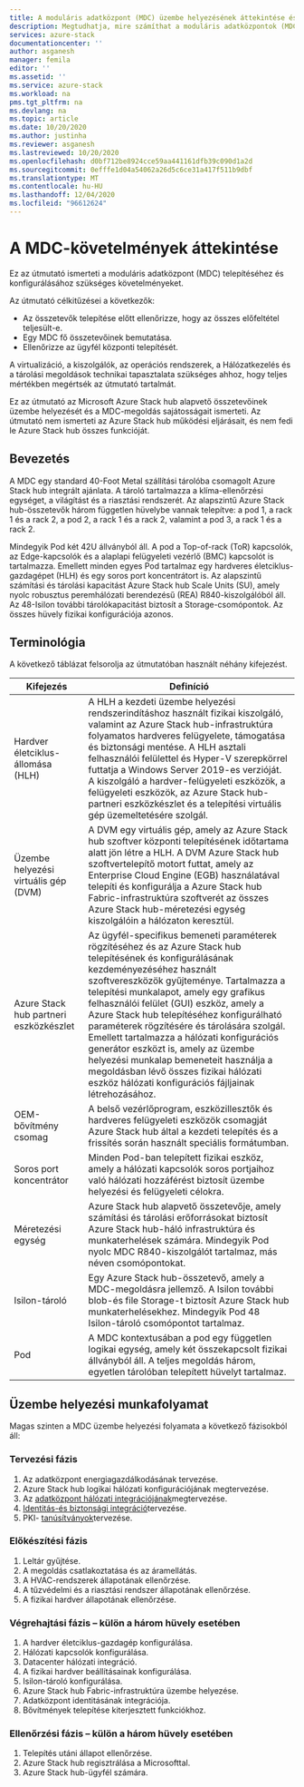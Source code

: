 ```yaml
---
title: A moduláris adatközpont (MDC) üzembe helyezésének áttekintése és beállítása az Azure Stack hub Hardware Lifecycle Host (HLH) felügyeleti kiszolgáló számára | Microsoft Docs
description: Megtudhatja, mire számíthat a moduláris adatközpontok (MDC-EK) sikeres helyszíni üzembe helyezésének megtervezése és a telepítés utáni üzembe helyezése között.
services: azure-stack
documentationcenter: ''
author: asganesh
manager: femila
editor: ''
ms.assetid: ''
ms.service: azure-stack
ms.workload: na
pms.tgt_pltfrm: na
ms.devlang: na
ms.topic: article
ms.date: 10/20/2020
ms.author: justinha
ms.reviewer: asganesh
ms.lastreviewed: 10/20/2020
ms.openlocfilehash: d0bf712be8924cce59aa441161dfb39c090d1a2d
ms.sourcegitcommit: 0efffe1d04a54062a26d5c6ce31a417f511b9dbf
ms.translationtype: MT
ms.contentlocale: hu-HU
ms.lasthandoff: 12/04/2020
ms.locfileid: "96612624"
---
```

# <a name="mdc-requirements-overview"></a>A MDC-követelmények áttekintése

Ez az útmutató ismerteti a moduláris adatközpont (MDC) telepítéséhez és konfigurálásához szükséges követelményeket. 

Az útmutató célkitűzései a következők:

- Az összetevők telepítése előtt ellenőrizze, hogy az összes előfeltétel teljesült-e.
- Egy MDC fő összetevőinek bemutatása.
- Ellenőrizze az ügyfél központi telepítését.

A virtualizáció, a kiszolgálók, az operációs rendszerek, a Hálózatkezelés és a tárolási megoldások technikai tapasztalata szükséges ahhoz, hogy teljes mértékben megértsék az útmutató tartalmát. 

Ez az útmutató az Microsoft Azure Stack hub alapvető összetevőinek üzembe helyezését és a MDC-megoldás sajátosságait ismerteti. Az útmutató nem ismerteti az Azure Stack hub működési eljárásait, és nem fedi le Azure Stack hub összes funkcióját. 

## <a name="introduction"></a>Bevezetés

A MDC egy standard 40-Foot Metal szállítási tárolóba csomagolt Azure Stack hub integrált ajánlata. A tároló tartalmazza a klíma-ellenőrzési egységet, a világítást és a riasztási rendszerét. Az alapszintű Azure Stack hub-összetevők három független hüvelybe vannak telepítve: a pod 1, a rack 1 és a rack 2, a pod 2, a rack 1 és a rack 2, valamint a pod 3, a rack 1 és a rack 2.

Mindegyik Pod két 42U állványból áll. A pod a Top-of-rack (ToR) kapcsolók, az Edge-kapcsolók és a alaplapi felügyeleti vezérlő (BMC) kapcsolót is tartalmazza. Emellett minden egyes Pod tartalmaz egy hardveres életciklus-gazdagépet (HLH) és egy soros port koncentrátort is. Az alapszintű számítási és tárolási kapacitást Azure Stack hub Scale Units (SU), amely nyolc robusztus peremhálózati berendezésű (REA) R840-kiszolgálóból áll. Az 48-Isilon további tárolókapacitást biztosít a Storage-csomópontok. Az összes hüvely fizikai konfigurációja azonos.

## <a name="terminology"></a>Terminológia

A következő táblázat felsorolja az útmutatóban használt néhány kifejezést.

|Kifejezés    |Definíció |
|-------|-----------|
|Hardver életciklus-állomása (HLH)|    A HLH a kezdeti üzembe helyezési rendszerindításhoz használt fizikai kiszolgáló, valamint az Azure Stack hub-infrastruktúra folyamatos hardveres felügyelete, támogatása és biztonsági mentése. A HLH asztali felhasználói felülettel és Hyper-V szerepkörrel futtatja a Windows Server 2019-es verzióját. A kiszolgáló a hardver-felügyeleti eszközök, a felügyeleti eszközök, az Azure Stack hub-partneri eszközkészlet és a telepítési virtuális gép üzemeltetésére szolgál. |
|Üzembe helyezési virtuális gép (DVM)|    A DVM egy virtuális gép, amely az Azure Stack hub szoftver központi telepítésének időtartama alatt jön létre a HLH. A DVM Azure Stack hub szoftvertelepítő motort futtat, amely az Enterprise Cloud Engine (EGB) használatával telepíti és konfigurálja a Azure Stack hub Fabric-infrastruktúra szoftverét az összes Azure Stack hub-méretezési egység kiszolgálóin a hálózaton keresztül.|
|Azure Stack hub partneri eszközkészlet|    Az ügyfél-specifikus bemeneti paraméterek rögzítéséhez és az Azure Stack hub telepítésének és konfigurálásának kezdeményezéséhez használt szoftvereszközök gyűjteménye. Tartalmazza a telepítési munkalapot, amely egy grafikus felhasználói felület (GUI) eszköz, amely a Azure Stack hub telepítéséhez konfigurálható paraméterek rögzítésére és tárolására szolgál. Emellett tartalmazza a hálózati konfigurációs generátor eszközt is, amely az üzembe helyezési munkalap bemeneteit használja a megoldásban lévő összes fizikai hálózati eszköz hálózati konfigurációs fájljainak létrehozásához.|
|OEM-bővítmény csomag    |A belső vezérlőprogram, eszközillesztők és hardveres felügyeleti eszközök csomagját Azure Stack hub által a kezdeti telepítés és a frissítés során használt speciális formátumban.|
|Soros port koncentrátor    |Minden Pod-ban telepített fizikai eszköz, amely a hálózati kapcsolók soros portjaihoz való hálózati hozzáférést biztosít üzembe helyezési és felügyeleti célokra.|
|Méretezési egység    |Azure Stack hub alapvető összetevője, amely számítási és tárolási erőforrásokat biztosít Azure Stack hub-háló infrastruktúra és munkaterhelések számára. Mindegyik Pod nyolc MDC R840-kiszolgálót tartalmaz, más néven csomópontokat.|
|Isilon-tároló |    Egy Azure Stack hub-összetevő, amely a MDC-megoldásra jellemző. A Isilon további blob-és file Storage-t biztosít Azure Stack hub munkaterhelésekhez. Mindegyik Pod 48 Isilon-tároló csomópontot tartalmaz.|
|Pod    |A MDC kontextusában a pod egy független logikai egység, amely két összekapcsolt fizikai állványból áll. A teljes megoldás három, egyetlen tárolóban telepített hüvelyt tartalmaz.|

## <a name="deployment-workflow"></a>Üzembe helyezési munkafolyamat

Magas szinten a MDC üzembe helyezési folyamata a következő fázisokból áll:

### <a name="planning-phase"></a>Tervezési fázis
1. Az adatközpont energiagazdálkodásának tervezése.
1. Azure Stack hub logikai hálózati konfigurációjának megtervezése.
1. Az [adatközpont hálózati integrációjának](https://docs.microsoft.com/azure-stack/operator/azure-stack-network)megtervezése.
1. [Identitás-és biztonsági integráció](https://docs.microsoft.com/azure/security/fundamentals/identity-management-best-practices)tervezése.
1. PKI- [tanúsítványok](https://docs.microsoft.com/azure-stack/operator/azure-stack-pki-certs)tervezése.

### <a name="preparation-phase"></a>Előkészítési fázis
1. Leltár gyűjtése.
1. A megoldás csatlakoztatása és az áramellátás.
1. A HVAC-rendszerek állapotának ellenőrzése.
1. A tűzvédelmi és a riasztási rendszer állapotának ellenőrzése.
1. A fizikai hardver állapotának ellenőrzése.

### <a name="execution-phase--separately-for-each-of-the-three-pods"></a>Végrehajtási fázis – külön a három hüvely esetében
1. A hardver életciklus-gazdagép konfigurálása.
1. Hálózati kapcsolók konfigurálása.
1. Datacenter hálózati integráció.
1. A fizikai hardver beállításainak konfigurálása.
1. Isilon-tároló konfigurálása.
1. Azure Stack hub Fabric-infrastruktúra üzembe helyezése.
1. Adatközpont identitásának integrációja.
1. Bővítmények telepítése kiterjesztett funkciókhoz.

### <a name="validation-phase--separately-for-each-of-the-three-pods"></a>Ellenőrzési fázis – külön a három hüvely esetében
1. Telepítés utáni állapot ellenőrzése.
1. Azure Stack hub regisztrálása a Microsofttal.
1. Azure Stack hub-ügyfél számára.
